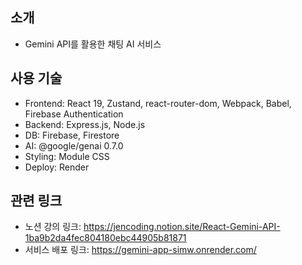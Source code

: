 ## 소개
- Gemini API를 활용한 채팅 AI 서비스

## 사용 기술
- Frontend: React 19, Zustand, react-router-dom, Webpack, Babel, Firebase Authentication
- Backend: Express.js, Node.js
- DB: Firebase, Firestore
- AI: @google/genai 0.7.0
- Styling: Module CSS
- Deploy: Render


## 관련 링크
- 노션 강의 링크: https://jencoding.notion.site/React-Gemini-API-1ba9b2da4fec804180ebc44905b81871
- 서비스 배포 링크: https://gemini-app-simw.onrender.com/
